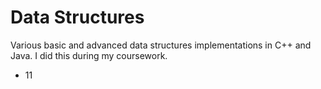 Data Structures
===============

Various basic and advanced data structures implementations in C++ and Java. I did this during my coursework.
- 11


